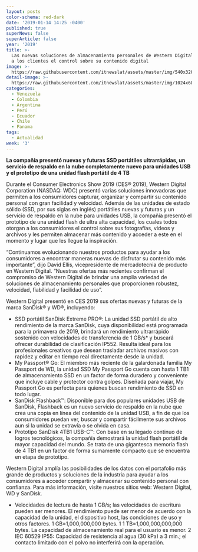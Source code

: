 ```yaml
---
layout: posts
color-schema: red-dark
date: '2019-01-14 14:25 -0400'
published: true
superNews: false
superArticle: false
year: '2019'
title: >-
  Las nuevas soluciones de almacenamiento personales de Western Digital otorgan
  a los clientes el control sobre su contenido digital
image: >-
  https://raw.githubusercontent.com/itnewslat/assets/master/img/540x320/WD-CES-p.jpg
detail-image: >-
  https://raw.githubusercontent.com/itnewslat/assets/master/img/1024x680/WD-CES-g.jpg
categories:
  - Venezuela
  - Colombia
  - Argentina
  - Perú
  - Ecuador
  - Chile
  - Panama
tags:
  - Actualidad
week: '3'
---
```

**La compañía presentó nuevas y futuras SSD portátiles ultrarrápidas, un servicio de respaldo en la nube completamente nuevo para unidades USB y el prototipo de una unidad flash portátil de 4 TB** 

Durante el Consumer Electronics Show 2019 (CES® 2019), Western Digital Corporation (NASDAQ: WDC) presentó varias soluciones innovadoras que permiten a los consumidores capturar, organizar y compartir su contenido personal con gran facilidad y velocidad. Además de las unidades de estado sólido (SSD, por sus siglas en inglés) portátiles nuevas y futuras y un servicio de respaldo en la nube para unidades USB, la compañía presentó el prototipo de una unidad flash de ultra alta capacidad, los cuales todos otorgan a los consumidores el control sobre sus fotografías, videos y archivos y les permiten almacenar más contenido y acceder a este en el momento y lugar que les llegue la inspiración.

“Continuamos evolucionando nuestros productos para ayudar a los consumidores a encontrar maneras nuevas de disfrutar su contenido más importante”, dijo David Ellis, vicepresidente de mercadotecnia de producto en Western Digital. “Nuestras ofertas más recientes confirman el compromiso de Western Digital de brindar una amplia variedad de soluciones de almacenamiento personales que proporcionen robustez, velocidad, fiabilidad y facilidad de uso”.  

Western Digital presentó en CES 2019 sus ofertas nuevas y futuras de la marca SanDisk® y WD®, incluyendo:

-	SSD portátil SanDisk Extreme PRO®: La unidad SSD portátil de alto rendimiento de la marca SanDisk, cuya disponibilidad está programada para la primavera de 2019, brindará un rendimiento ultrarrápido sostenido con velocidades de transferencia de 1 GB/s* y buscará ofrecer durabilidad de clasificación IP552. Resulta ideal para los profesionales creativos que desean trasladar archivos masivos con rapidez y editar en tiempo real directamente desde la unidad.
-	My Passport® Go: El miembro más reciente de la galardonada familia My Passport de WD, la unidad SSD My Passport Go cuenta con hasta 1 TB1 de almacenamiento SSD en un factor de forma duradero y conveniente que incluye cable y protector contra golpes. Diseñada para viajar, My Passport Go es perfecta para quienes buscan rendimiento de SSD en todo lugar.
-	SanDisk Flashback™: Disponible para dos populares unidades USB de SanDisk, Flashback es un nuevo servicio de respaldo en la nube que crea una copia en línea del contenido de la unidad USB, a fin de que los consumidores puedan ver, buscar y compartir fácilmente sus archivos aun si la unidad se extravía o se olvida en casa.
-	Prototipo SanDisk 4TB1 USB-C™: Con base en su legado continuo de logros tecnológicos, la compañía demostrará la unidad flash portátil de mayor capacidad del mundo. Se trata de una gigantesca memoria flash de 4 TB1 en un factor de forma sumamente compacto que se encuentra en etapa de prototipo.

Western Digital amplía las posibilidades de los datos con el portafolio más grande de productos y soluciones de la industria para ayudar a los consumidores a acceder compartir y almacenar su contenido personal con confianza. Para más información, visite nuestros sitios web: Western Digital, WD y SanDisk.

* Velocidades de lectura de hasta 1 GB/s; las velocidades de escritura pueden ser menores. El rendimiento puede ser menor de acuerdo con la capacidad de la unidad, el dispositivo host, las condiciones de uso y otros factores. 1 GB=1,000,000,000 bytes.
1 1 TB=1,000,000,000,000 bytes. La capacidad de almacenamiento real para el usuario es menor. 
2 IEC 60529 IP55: Capacidad de resistencia al agua (30 kPa) a 3 min.; el contacto limitado con el polvo no interferirá con la operación.